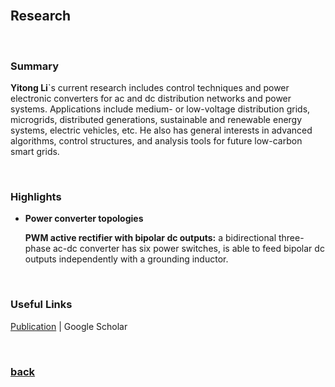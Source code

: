 <br />

## Research

<br />

### Summary

**Yitong Li**`s current research includes control techniques and power electronic converters for ac and dc distribution networks and power systems. Applications include medium- or low-voltage distribution grids, microgrids, distributed generations, sustainable and renewable energy systems, electric vehicles, etc. He also has general interests in advanced algorithms, control structures, and analysis tools for future low-carbon smart grids.

<br />

### Highlights

* **Power converter topologies**

    **PWM active rectifier with bipolar dc outputs:** a bidirectional three-phase ac-dc converter has six power switches, is able to feed bipolar dc outputs independently with a grounding inductor.

<br />

### Useful Links

[Publication](https://yt-li.github.io/publication) | Google Scholar

<br />

### [back](https://yt-li.github.io/)
